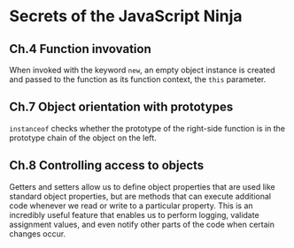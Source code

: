 # Secrets of the JavaScript Ninja

## Ch.4 Function invovation

When invoked with the keyword ```new```, an empty object instance is created and passed to the function as its function context, the ```this``` parameter.

## Ch.7 Object orientation with prototypes

```instanceof``` checks whether the prototype of the right-side function is in the prototype chain of the object on the left.

## Ch.8 Controlling access to objects

Getters and setters allow us to define object
properties that are used like standard object properties, but are methods that can execute
additional code whenever we read or write to a particular property. This is an
incredibly useful feature that enables us to perform logging, validate assignment values,
and even notify other parts of the code when certain changes occur.

